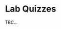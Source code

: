 # Lab Quizzes

TBC...

<!-- All details on how to attempt lab quizzes are provided via the announcements, please check them regularly.

There are usually 3 lab quizzes, scheduled in weeks 4, 7 and 11 (TBC, check the announcement for full details). The topics covered do not overlap, and usually covers the topics from lectures and labs scheduled up to the lab quiz week (i.e., weeks 1-3 for lab quiz 1, weeks 4-6 for lab quiz 2 etc.). More details about the covered topics will be described in the announcement.

Rubrics for each lab quiz are provided in the lab quiz sheet. -->
